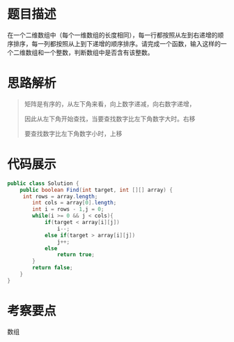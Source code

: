 #  题目描述

在一个二维数组中（每个一维数组的长度相同），每一行都按照从左到右递增的顺序排序，每一列都按照从上到下递增的顺序排序。请完成一个函数，输入这样的一个二维数组和一个整数，判断数组中是否含有该整数。

#  思路解析

> 矩阵是有序的，从左下角来看，向上数字递减，向右数字递增，
>
>  因此从左下角开始查找，当要查找数字比左下角数字大时。右移
>
>  要查找数字比左下角数字小时，上移

#  代码展示

```java
public class Solution {
    public boolean Find(int target, int [][] array) {
     int rows = array.length;
        int cols = array[0].length;
        int i = rows - 1,j = 0;
        while(i >= 0 && j < cols){
            if(target < array[i][j])
                i--;
            else if(target > array[i][j])
                j++;
            else
                return true;
        }
        return false;
    }
}


```

# 考察要点
数组

